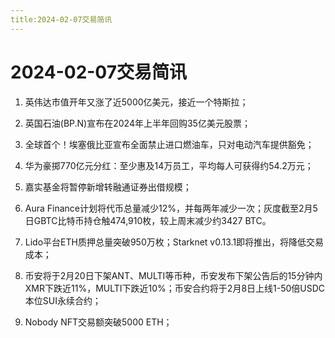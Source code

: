 ```yaml
---
title:2024-02-07交易简讯
---
```

# 2024-02-07交易简讯
1. 英伟达市值开年又涨了近5000亿美元，接近一个特斯拉；

2. 英国石油(BP.N)宣布在2024年上半年回购35亿美元股票；

3. 全球首个！埃塞俄比亚宣布全面禁止进口燃油车，只对电动汽车提供豁免；

4. 华为豪掷770亿元分红：至少惠及14万员工，平均每人可获得约54.2万元；

5. 嘉实基金将暂停新增转融通证券出借规模；

6. Aura Finance计划将代币总量减少12%，并每两年减少一次；灰度截至2月5日GBTC比特币持仓触474,910枚，较上周末减少约3427 BTC。

7. Lido平台ETH质押总量突破950万枚；Starknet v0.13.1即将推出，将降低交易成本；

8. 币安将于2月20日下架ANT、MULTI等币种，币安发布下架公告后的15分钟内XMR下跌近11%，MULTI下跌近10%；币安合约将于2月8日上线1-50倍USDC本位SUI永续合约；

9. Nobody NFT交易额突破5000 ETH；